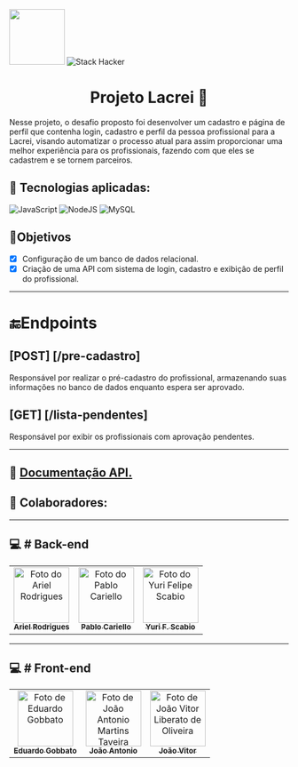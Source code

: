 <div>
  <img src="https://user-images.githubusercontent.com/90655270/161388302-145d58d6-723a-4dc1-97e7-80133dfa4c3a.png" width="100px">
  <img alt="Stack Hacker" src="https://img.shields.io/static/v1?label=stack&message=hacker&color=success&labelColor=grey">
</div>

<h1 align="center">Projeto Lacrei 🌈 </h1>

Nesse projeto, o desafio proposto foi desenvolver um cadastro e página de perfil que contenha login, cadastro e perfil da pessoa profissional para a Lacrei, visando automatizar o processo atual para assim proporcionar uma melhor experiência para os profissionais, fazendo com que eles se cadastrem e se tornem parceiros.

## :wrench: Tecnologias aplicadas:
![JavaScript](https://img.shields.io/badge/-JavaScipt-yellow) ![NodeJS](https://img.shields.io/badge/-NODE.JS-brightgreen) ![MySQL](https://img.shields.io/badge/-MySQL-blue)

## 🎯Objetivos 

- [x] Configuração de um banco de dados relacional.
- [x] Criação de uma API com sistema de login, cadastro e exibição de perfil do profissional.

---

# 🔚Endpoints

## [POST] [/pre-cadastro]
Responsável por realizar o pré-cadastro do profissional, armazenando suas informações no banco de dados enquanto espera ser aprovado.

## [GET] [/lista-pendentes]
Responsável por exibir os profissionais com aprovação pendentes.

---

## :link: [Documentação API.](https://github.com/StaticDreamstate/GamaLacrei)

## 🤝 Colaboradores:
---
## :computer: # Back-end
<table>
  <tr>
    <td align="center">
      <a href="https://github.com/99arielsr">
        <img src="https://avatars.githubusercontent.com/u/95944401?v=4" width="100px;" alt="Foto do Ariel Rodrigues"/><br>
        <sub>
          <b>Ariel Rodrigues</b>
        </sub>
      </a>
    </td>
    <td align="center">
      <a href="https://github.com/PabloCariello">
        <img src="https://avatars.githubusercontent.com/u/94507396?v=4" width="100px;" alt="Foto do Pablo Cariello"/><br>
        <sub>
          <b>Pablo Cariello</b>
        </sub>
      </a>
    </td>
     <td align="center">
      <a href="https://github.com/StaticDreamstate">
        <img src="https://avatars.githubusercontent.com/u/102414254?v=4" width="100px;" alt="Foto do Yuri Felipe Scabio"/><br>
        <sub>
          <b>Yuri F. Scabio</b>
        </sub>
      </a>
    </td>
  </tr>
</table>

---

## :computer: # Front-end
<table>
  <tr>
   	<td align="center">
      	<a href="https://github.com/Egobbato">
        <img src="https://avatars.githubusercontent.com/u/102391940?v=4" width="100px;" alt="Foto de Eduardo Gobbato"/><br>
        <sub>
          <b>Eduardo Gobbato</b>
        </sub>
      </a>
    </td>
    <td align="center">
      <a href="https://github.com/joaotoni">
        <img src="https://avatars.githubusercontent.com/u/94007161?v=4" width="100px;" alt="Foto de João Antonio Martins Taveira"/><br>
        <sub>
          <b>João Antonio</b>
        </sub>
      </a>
    </td>
     <td align="center">
      <a href="https://github.com/JoaoVitorLiberato">
        <img src="https://avatars.githubusercontent.com/u/101505157?v=4" width="100px;" alt="Foto de João Vitor Liberato de Oliveira"/><br>
        <sub>
          <b>João Vitor</b>
        </sub>
      </a>
    </td>
  </tr>
</table>
